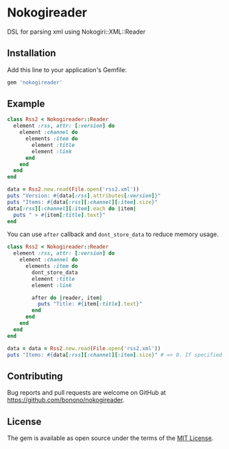# Nokogireader

DSL for parsing xml using Nokogiri::XML::Reader

## Installation

Add this line to your application's Gemfile:

```ruby
gem 'nokogireader'
```

## Example

```rb
class Rss2 < Nokogireader::Reader
  element :rss, attr: [:version] do
    element :channel do
      elements :item do
        element :title
        element :link
      end
    end
  end
end

data = Rss2.new.read(File.open('rss2.xml'))
puts "Version: #{data[:rss].attributes[:version]}"
puts "Items: #{data[:rss][:channel][:item].size}"
data[:rss][:channel][:item].each do |item|
  puts " > #{item[:title].text}"
end
```

You can use ``after`` callback and ``dont_store_data`` to reduce memory usage.

```rb
class Rss2 < Nokogireader::Reader
  element :rss, attr: [:version] do
    element :channel do
      elements :item do
        dont_store_data
        element :title
        element :link

        after do |reader, item|
          puts "Title: #{item[:title].text}"
        end
      end
    end
  end
end

data = data = Rss2.new.read(File.open('rss2.xml'))
puts "Items: #{data[:rss][:channel][:item].size}" # => 0. If specified "dont_store_data", data isn't stored.
```

## Contributing

Bug reports and pull requests are welcome on GitHub at https://github.com/bonono/nokogireader.

## License

The gem is available as open source under the terms of the [MIT License](http://opensource.org/licenses/MIT).
